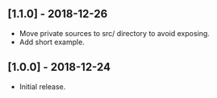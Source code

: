 ## [1.1.0] - 2018-12-26

* Move private sources to src/ directory to avoid exposing.
* Add short example.

## [1.0.0] - 2018-12-24

* Initial release.

